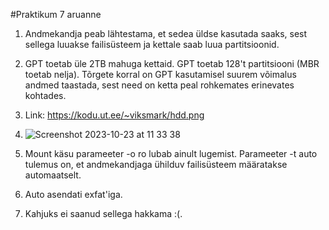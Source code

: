 #Praktikum 7 aruanne

1. Andmekandja peab lähtestama, et sedea üldse kasutada saaks, sest sellega  luuakse failisüsteem ja kettale saab luua partitsioonid.

2. GPT toetab üle 2TB mahuga kettaid. GPT toetab 128't partitsiooni (MBR toetab nelja). Tõrgete korral on GPT kasutamisel suurem võimalus andmed taastada, sest need on ketta peal rohkemates erinevates kohtades.

3. Link: https://kodu.ut.ee/~viksmark/hdd.png

4. ![Screenshot 2023-10-23 at 11 33 38](https://github.com/viksike/opsys2023/assets/144438506/4c163c6b-c6ec-44f6-9f77-f4ae4996eb87)

5. Mount käsu parameeter -o ro lubab ainult lugemist. Parameeter -t auto tulemus on, et andmekandjaga ühilduv failisüsteem määratakse automaatselt.

6. Auto asendati exfat'iga.
7. Kahjuks ei saanud sellega hakkama :(.
